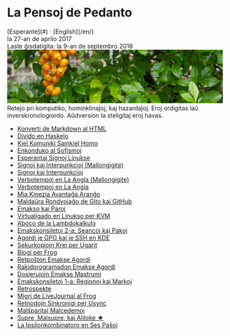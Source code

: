 La Pensoj de Pedanto
====================

<div class="center">[Esperante](#) · [English](/en/)</div>
<div class="center">la 27-an de aprilo 2017</div>
<div class="center">Laste ĝisdatigita: la 9-an de septembro 2018</div>

<img src="/bil/pluvis.jpg" class="banner" alt="pluvis.jpg" title="En la vizaĝo de la kosmo, ni ĉiuj estas porĉiame infanoj." />

<div class="text-right">Retejo pri komputiko, hominklinaĵoj, kaj hazardaĵoj. Eroj ordigitas laŭ inverskronologiordo. Aŭdversion la steligitaj eroj havas.</div>

- [Konverti de Markdown al HTML](emem)
- [Divido en Haskelo](divido)
- [Kiel Komuniki Samkiel Homo](homo)
- [Enkonduko al Sofismoj](sofismoj)
- [Esperantaj Signoj Linukse](eo-linukse)
- [Signoj kaj Interpunkcioj (Mallongigite)](signoj-interpunkcioj-mallongigite)
- [Signoj kaj Interpunkcioj](signoj-interpunkcioj)
- [Verbotempoj en La Angla (Mallongigite)](verbotempoj-la-angla-mallongigite)
- [Verbotempoj en La Angla](verbotempoj-la-angla)
- [Mia Kinezia Avantaĝa Aranĝo](avantagxo)
- [Maldaŭra Rondvojaĝo de Gito kaj GitHub](gito-github)
- [Emakso kaj Paroj](emakso-paroj)
- [Virtualigado en Linukso per KVM](kvm)
- [Aboco de la Lambdokalkulo](lambdokalkulo)
- [Emakskonsiletoj 2-a: Seancoj kaj Pakoj](emakskonsiletoj-2-a)
- [Agordi je GPG kaj je SSH en KDE](gsk)
- [Sekurkopiojn Krei per Ugarit](ugarit)
- [Blogi per Frog](frog)
- [Retpoŝton Emakse Agordi](emakso-retposxto)
- [Rakidprogramadon Emakse Agordi](emakso-rakido)
- [Dosierujojn Emakse Mastrumi](emakso-dired)
- [Emakskonsiletoj 1-a: Regionoj kaj Markoj](emakskonsiletoj-1-a)
- [Retrospekte](retrospekte)
- [Migri de LiveJournal al Frog](livefrog)
- [Retnodojn Sinkronigi per Usync](usync)
- [Malŝparitaj Malcedemoj](malsxparitaj)
- [Supre, Malsupre, kaj Aliloke ★](supre-malsupre)
- [La Ipsilonkombinatoro en Ses Paŝoj](ipsilono)
